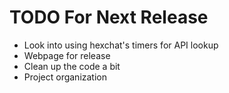 # TODO For Next Release
- Look into using hexchat's timers for API lookup
- Webpage for release
- Clean up the code a bit
- Project organization